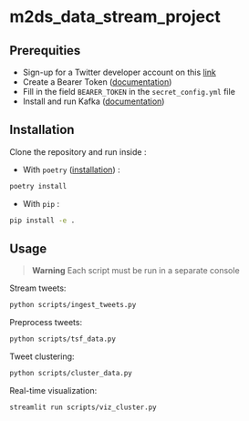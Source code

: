 # m2ds_data_stream_project

## Prerequities

- Sign-up for a Twitter developer account on this [link](https://developer.twitter.com/en/apply-for-access)
- Create a Bearer Token ([documentation](https://developer.twitter.com/en/docs/authentication/oauth-2-0/bearer-tokens))
- Fill in the field `BEARER_TOKEN` in the `secret_config.yml` file
- Install and run Kafka ([documentation](https://kafka.apache.org/quickstart))

## Installation

Clone the repository and run inside :

- With `poetry` ([installation](https://python-poetry.org/docs/#installation)) :
```bash
poetry install
```

- With `pip` :
```bash
pip install -e .
```

## Usage

> **Warning**
> Each script must be run in a separate console

Stream tweets:
```bash
python scripts/ingest_tweets.py
```

Preprocess tweets:
```bash
python scripts/tsf_data.py
```

Tweet clustering:
```bash
python scripts/cluster_data.py
```

Real-time visualization:
```bash
streamlit run scripts/viz_cluster.py
```
